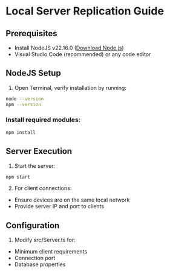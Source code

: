 # Local Server Replication Guide

## Prerequisites
- Install NodeJS v22.16.0 ([Download Node.js](https://nodejs.org/en))
- Visual Studio Code (recommended) or any code editor

## NodeJS Setup
1. Open Terminal, verify installation by running:
```bash
node --version
npm --version
```
### Install required modules:
```bash
npm install
```

## Server Execution
1. Start the server:
```bash
npm start
```
2. For client connections:
- Ensure devices are on the same local network
- Provide server IP and port to clients

## Configuration
1. Modify src/Server.ts for:
- Minimum client requirements
- Connection port
- Database properties
